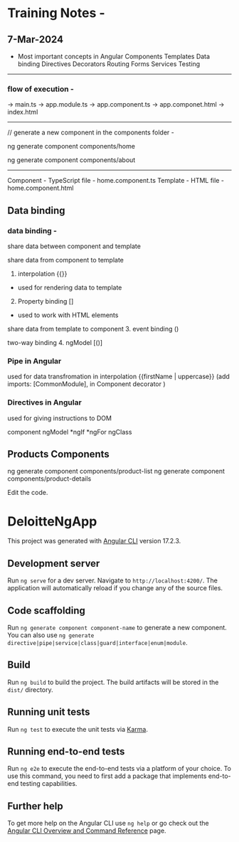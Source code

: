 
# Training Notes - 
## 7-Mar-2024 

- Most important concepts in Angular 
Components 
Templates 
Data binding 
Directives 
Decorators 
Routing 
Forms 
Services 
Testing 

--------------------------------------------


### flow of execution - 
-> main.ts 
-> app.module.ts 
-> app.component.ts 
-> app.componet.html 
-> index.html 


--------------------------------------------

// generate a new component in the components folder - 

ng generate component components/home

ng generate component components/about 

--------------------------------------------


Component - TypeScript file - home.component.ts 
Template - HTML file - home.component.html 

Data binding 
------------ 

### data binding - 
share data between component and template 

share data from component to template 
1. interpolation {{}} 
- used for rendering data to template 
2. Property binding [] 
- used to work with HTML elements 

share data from template to component 
3. event binding ()

two-way binding 
4. ngModel [()]

### Pipe in Angular 
used for data transfromation in interpolation 
{{firstName | uppercase}}
 (add imports: [CommonModule], in Component decorator )

### Directives in Angular 
used for giving instructions to DOM 

component 
ngModel
*ngIf
*ngFor
ngClass

Products Components 
----------------

ng generate component components/product-list
ng generate component components/product-details

Edit the code. 


# DeloitteNgApp

This project was generated with [Angular CLI](https://github.com/angular/angular-cli) version 17.2.3.

## Development server

Run `ng serve` for a dev server. Navigate to `http://localhost:4200/`. The application will automatically reload if you change any of the source files.

## Code scaffolding

Run `ng generate component component-name` to generate a new component. You can also use `ng generate directive|pipe|service|class|guard|interface|enum|module`.

## Build

Run `ng build` to build the project. The build artifacts will be stored in the `dist/` directory.

## Running unit tests

Run `ng test` to execute the unit tests via [Karma](https://karma-runner.github.io).

## Running end-to-end tests

Run `ng e2e` to execute the end-to-end tests via a platform of your choice. To use this command, you need to first add a package that implements end-to-end testing capabilities.

## Further help

To get more help on the Angular CLI use `ng help` or go check out the [Angular CLI Overview and Command Reference](https://angular.io/cli) page.
